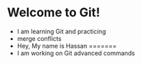 
#  Welcome to Git!
- I am learning Git and practicing
- merge conflicts
- Hey, My name is Hassan
=======
- I am working on Git advanced commands
